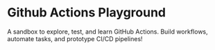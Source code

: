 # Github Actions Playground

A sandbox to explore, test, and learn GitHub Actions. Build workflows, automate tasks, and prototype CI/CD pipelines!
